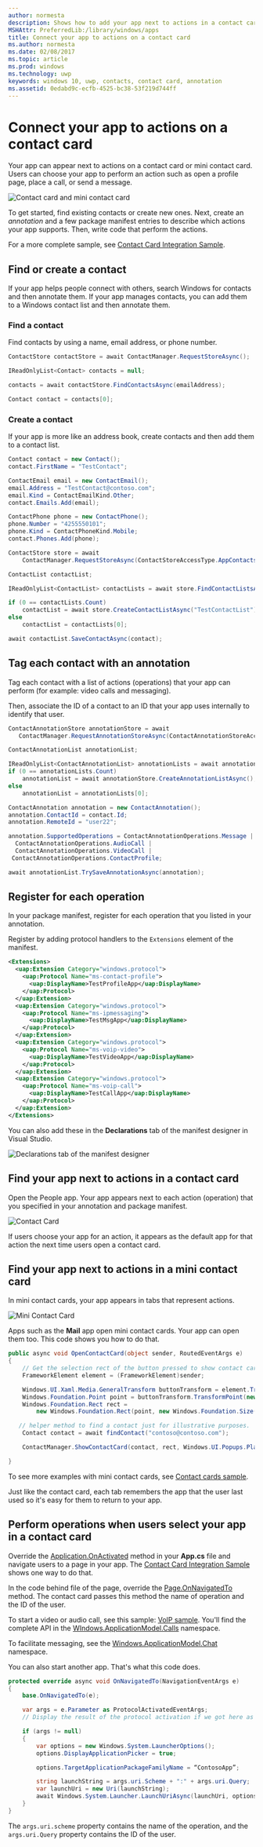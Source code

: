---author: normesta
description: Shows how to add your app next to actions in a contact card
MSHAttr: PreferredLib:/library/windows/apps
title: Connect your app to actions on a contact card
ms.author: normesta
ms.date: 02/08/2017
ms.topic: article
ms.prod: windows
ms.technology: uwp
keywords: windows 10, uwp, contacts, contact card, annotation
ms.assetid: 0edabd9c-ecfb-4525-bc38-53f219d744ff
---# Connect your app to actions on a contact cardYour app can appear next to actions on a contact card or mini contact card. Users can choose your app to perform an action such as open a profile page, place a call, or send a message.![Contact card and mini contact card](images/all-contact-cards.png)To get started, find existing contacts or create new ones. Next, create an *annotation* and a few package manifest entries to describe which actions your app supports. Then, write code that perform the actions.For a more complete sample, see [Contact Card Integration Sample](https://github.com/Microsoft/Windows-universal-samples/tree/master/Samples/ContactCardIntegration).## Find or create a contactIf your app helps people connect with others, search Windows for contacts and then annotate them. If your app manages contacts, you can add them to a Windows contact list and then annotate them.### Find a contactFind contacts by using a name, email address, or phone number.```csContactStore contactStore = await ContactManager.RequestStoreAsync();IReadOnlyList<Contact> contacts = null;contacts = await contactStore.FindContactsAsync(emailAddress);Contact contact = contacts[0];```### Create a contactIf your app is more like an address book, create contacts and then add them to a contact list.```csContact contact = new Contact();contact.FirstName = "TestContact";ContactEmail email = new ContactEmail();email.Address = "TestContact@contoso.com";email.Kind = ContactEmailKind.Other;contact.Emails.Add(email);ContactPhone phone = new ContactPhone();phone.Number = "4255550101";phone.Kind = ContactPhoneKind.Mobile;contact.Phones.Add(phone);ContactStore store = await    ContactManager.RequestStoreAsync(ContactStoreAccessType.AppContactsReadWrite);ContactList contactList;IReadOnlyList<ContactList> contactLists = await store.FindContactListsAsync();if (0 == contactLists.Count)    contactList = await store.CreateContactListAsync("TestContactList");else    contactList = contactLists[0];await contactList.SaveContactAsync(contact);```## Tag each contact with an annotationTag each contact with a list of actions (operations) that your app can perform (for example: video calls and messaging).Then, associate the ID of a contact to an ID that your app uses internally to identify that user.```csContactAnnotationStore annotationStore = await   ContactManager.RequestAnnotationStoreAsync(ContactAnnotationStoreAccessType.AppAnnotationsReadWrite);ContactAnnotationList annotationList;IReadOnlyList<ContactAnnotationList> annotationLists = await annotationStore.FindAnnotationListsAsync();if (0 == annotationLists.Count)    annotationList = await annotationStore.CreateAnnotationListAsync();else    annotationList = annotationLists[0];ContactAnnotation annotation = new ContactAnnotation();annotation.ContactId = contact.Id;annotation.RemoteId = "user22";annotation.SupportedOperations = ContactAnnotationOperations.Message |  ContactAnnotationOperations.AudioCall |  ContactAnnotationOperations.VideoCall | ContactAnnotationOperations.ContactProfile;await annotationList.TrySaveAnnotationAsync(annotation);```## Register for each operationIn your package manifest, register for each operation that you listed in your annotation.Register by adding protocol handlers to the ``Extensions`` element of the manifest.```xml<Extensions>  <uap:Extension Category="windows.protocol">    <uap:Protocol Name="ms-contact-profile">      <uap:DisplayName>TestProfileApp</uap:DisplayName>    </uap:Protocol>  </uap:Extension>  <uap:Extension Category="windows.protocol">    <uap:Protocol Name="ms-ipmessaging">      <uap:DisplayName>TestMsgApp</uap:DisplayName>    </uap:Protocol>  </uap:Extension>  <uap:Extension Category="windows.protocol">    <uap:Protocol Name="ms-voip-video">      <uap:DisplayName>TestVideoApp</uap:DisplayName>    </uap:Protocol>  </uap:Extension>  <uap:Extension Category="windows.protocol">    <uap:Protocol Name="ms-voip-call">      <uap:DisplayName>TestCallApp</uap:DisplayName>    </uap:Protocol>  </uap:Extension></Extensions>```You can also add these in the **Declarations** tab of the manifest designer in Visual Studio.![Declarations tab of the manifest designer](images/manifest-designer-protocols.png)## Find your app next to actions in a contact cardOpen the People app. Your app appears next to each action (operation) that you specified in your annotation and package manifest.![Contact Card](images/a-contact-card.png)If users choose your app for an action, it appears as the default app for that action the next time users open a contact card.## Find your app next to actions in a mini contact cardIn mini contact cards, your app appears in tabs that represent actions.![Mini Contact Card](images/mini-contact-card.png)Apps such as the **Mail** app open mini contact cards. Your app can open them too. This code shows you how to do that.```cspublic async void OpenContactCard(object sender, RoutedEventArgs e){    // Get the selection rect of the button pressed to show contact card.    FrameworkElement element = (FrameworkElement)sender;    Windows.UI.Xaml.Media.GeneralTransform buttonTransform = element.TransformToVisual(null);    Windows.Foundation.Point point = buttonTransform.TransformPoint(new Windows.Foundation.Point());    Windows.Foundation.Rect rect =        new Windows.Foundation.Rect(point, new Windows.Foundation.Size(element.ActualWidth, element.ActualHeight));   // helper method to find a contact just for illustrative purposes.    Contact contact = await findContact("contoso@contoso.com");    ContactManager.ShowContactCard(contact, rect, Windows.UI.Popups.Placement.Default);}```To see more examples with mini contact cards, see [Contact cards sample](https://github.com/Microsoft/Windows-universal-samples/tree/master/Samples/ContactCards).Just like the contact card, each tab remembers the app that the user last used so it's easy for them to return to your app.## Perform operations when users select your app in a contact cardOverride the [Application.OnActivated](https://msdn.microsoft.com/library/windows/apps/br242330) method  in your **App.cs** file and navigate users to a page in your app. The [Contact Card Integration Sample](https://github.com/Microsoft/Windows-universal-samples/tree/master/Samples/ContactCardIntegration) shows one way to do that.In the code behind file of the page, override the [Page.OnNavigatedTo](https://msdn.microsoft.com/en-us/library/windows/apps/windows.ui.xaml.controls.page.onnavigatedto.aspx) method. The contact card passes this method the name of operation and the ID of the user.To start a video or audio call, see this sample: [VoIP sample](https://github.com/Microsoft/Windows-universal-samples/tree/master/Samples/VoIP). You'll find the complete API in the [WIndows.ApplicationModel.Calls](https://msdn.microsoft.com/library/windows/apps/windows.applicationmodel.calls.aspx) namespace.To facilitate messaging, see the [Windows.ApplicationModel.Chat](https://msdn.microsoft.com/en-us/library/windows/apps/windows.applicationmodel.chat.aspx) namespace.You can also start another app. That's what this code does.```csprotected override async void OnNavigatedTo(NavigationEventArgs e){    base.OnNavigatedTo(e);    var args = e.Parameter as ProtocolActivatedEventArgs;    // Display the result of the protocol activation if we got here as a result of being activated for a protocol.    if (args != null)    {        var options = new Windows.System.LauncherOptions();        options.DisplayApplicationPicker = true;        options.TargetApplicationPackageFamilyName = “ContosoApp”;        string launchString = args.uri.Scheme + ":" + args.uri.Query;        var launchUri = new Uri(launchString);        await Windows.System.Launcher.LaunchUriAsync(launchUri, options);    }}```The ```args.uri.scheme``` property contains the name of the operation, and the ```args.uri.Query``` property contains the ID of the user.